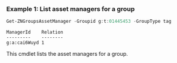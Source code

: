 ### Example 1: List asset managers for a group
```powershell
Get-ZNGroupsAssetManager -Groupid g:t:01445453 -GroupType tag
```

```output
ManagerId    Relation
---------    --------
g:a:cai6Wuyd 1
```

This cmdlet lists the asset managers for a group.
